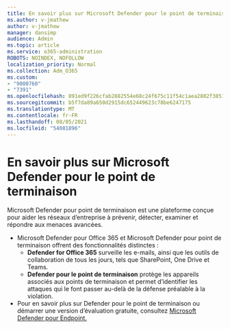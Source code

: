 ```yaml
---
title: En savoir plus sur Microsoft Defender pour le point de terminaison
ms.author: v-jmathew
author: v-jmathew
manager: dansimp
audience: Admin
ms.topic: article
ms.service: o365-administration
ROBOTS: NOINDEX, NOFOLLOW
localization_priority: Normal
ms.collection: Adm_O365
ms.custom:
- "9000760"
- "7391"
ms.openlocfilehash: 891ed9f226cfab2882554e68c24f675c11f54c1aea2802f3851d42630af80df8
ms.sourcegitcommit: b5f7da89a650d2915dc652449623c78be6247175
ms.translationtype: MT
ms.contentlocale: fr-FR
ms.lasthandoff: 08/05/2021
ms.locfileid: "54081896"
---
```

# <a name="learn-more-about-microsoft-defender-for-endpoint"></a>En savoir plus sur Microsoft Defender pour le point de terminaison

Microsoft Defender pour point de terminaison est une plateforme conçue pour aider les réseaux d’entreprise à prévenir, détecter, examiner et répondre aux menaces avancées.

- Microsoft Defender pour Office 365 et Microsoft Defender pour point de terminaison offrent des fonctionnalités distinctes :
  - **Defender for Office 365** surveille les e-mails, ainsi que les outils de collaboration de tous les jours, tels que SharePoint, One Drive et Teams.
  - **Defender pour le point de terminaison** protège les appareils associés aux points de terminaison et permet d’identifier les attaques qui le font passer au-delà de la défense préalable à la violation.
- Pour en savoir plus sur Defender pour le point de terminaison ou démarrer une version d’évaluation gratuite, consultez [Microsoft Defender pour Endpoint.](https://go.microsoft.com/fwlink/?linkid=2094113)
